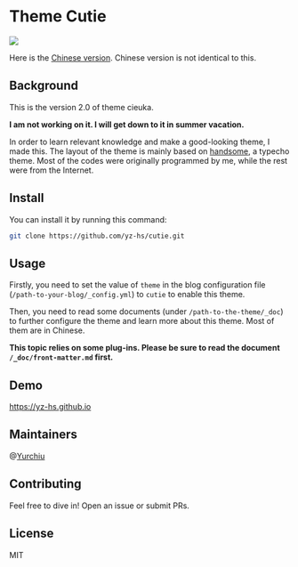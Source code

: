 # Theme Cutie

![](https://cdn.jsdelivr.net/gh/yz-hs/yz-hs.github.io/img/intro4.jpg)

Here is the [Chinese version](https://yz-hs.github.io/39e4c172e542/). Chinese version is not identical to this.

## Background

This is the version 2.0 of theme cieuka.

**I am not working on it. I will get down to it in summer vacation.**

In order to learn relevant knowledge and make a good-looking theme, I made this. The layout of the theme is mainly based on [handsome](https://www.ihewro.com/archives/489/), a typecho theme. Most of the codes were originally programmed by me, while the rest were from the Internet.

## Install

You can install it by running this command:

```bash
git clone https://github.com/yz-hs/cutie.git
```

## Usage

Firstly, you need to set the value of `theme` in the blog configuration file (`/path-to-your-blog/_config.yml`) to `cutie` to enable this theme.

Then, you need to read some documents (under `/path-to-the-theme/_doc`) to further configure the theme and learn more about this theme. Most of them are in Chinese.

**This topic relies on some plug-ins. Please be sure to read the document `/_doc/front-matter.md` first.**

## Demo

<https://yz-hs.github.io>

## Maintainers

@[Yurchiu](https://github.com/yz-hs)

## Contributing

Feel free to dive in! Open an issue or submit PRs.

## License

MIT